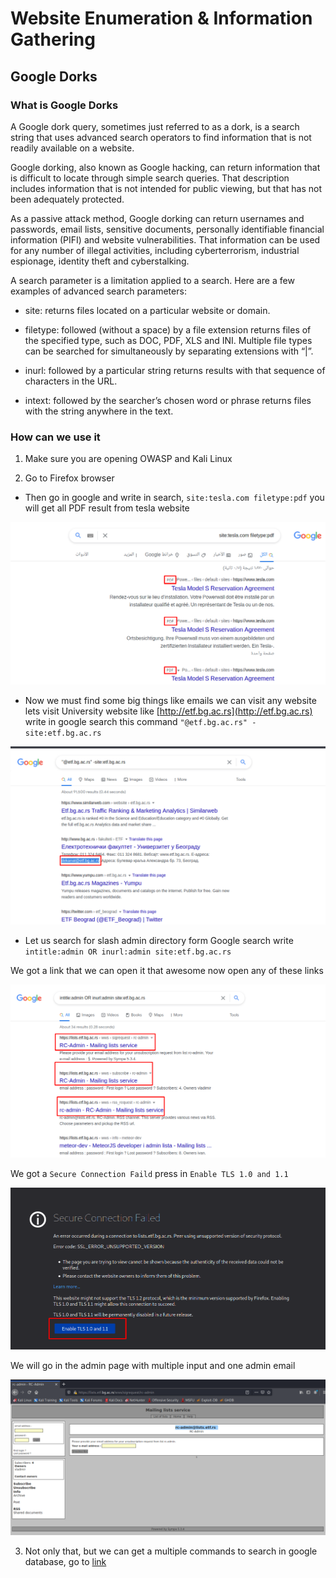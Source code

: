 # Website Enumeration & Information Gathering

## Google Dorks
  
### What is Google Dorks
  
  
A Google dork query, sometimes just referred to as a dork, is a search string that uses advanced search operators to find information that is not readily available on a website.
  
Google dorking, also known as Google hacking, can return information that is difficult to locate through simple search queries. That description includes information that is not intended for public viewing, but that has not been adequately protected.
  
As a passive attack method, Google dorking can return usernames and passwords, email lists, sensitive documents, personally identifiable financial information (PIFI) and website vulnerabilities. That information can be used for any number of illegal activities, including cyberterrorism, industrial espionage, identity theft and cyberstalking.
  
A search parameter is a limitation applied to a search. Here are a few examples of advanced search parameters:
  
- site: returns files located on a particular website or domain.
  
- filetype: followed (without a space) by a file extension returns files of the specified type, such as DOC, PDF, XLS and INI. Multiple file types can be searched for simultaneously by separating extensions with “|”.
  
- inurl: followed by a particular string returns results with that sequence of characters in the URL.
  
- intext: followed by the searcher’s chosen word or phrase returns files with the string anywhere in the text.
  
### How can we use it
  
1. Make sure you are opening OWASP and Kali Linux
  
2. Go to Firefox browser
  
- Then go in google and write in search, `site:tesla.com filetype:pdf` you will get all PDF result from tesla website
  
![google1](./img/Google-1.png)
  
- Now we must find some big things like emails we can visit any website lets visit University website like [http://etf.bg.ac.rs](http://etf.bg.ac.rs) write in google search this command `"@etf.bg.ac.rs" -site:etf.bg.ac.rs`
  
![google2](./img/Google-2.png)
  
- Let us search for slash admin directory form Google search write `intitle:admin OR inurl:admin site:etf.bg.ac.rs`
  
We got a link that we can open it that awesome now open any of these links
  
![google3](./img/Google-3.png)
  
We got a `Secure Connection Faild` press in `Enable TLS 1.0 and 1.1`
  
![google4](./img/Google-4.png)
  
We will go in the admin page with multiple input and one admin email
  
![google5](./img/Google-5.png)
  
3. Not only that, but we can get a multiple commands to search in google database, go to [link](https://www.exploit-db.com/google-hacking-database)